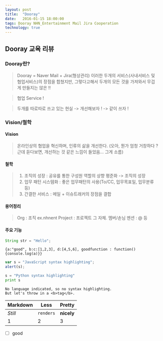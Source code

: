 ```yaml
---
layout: post
title:  "Dooray"
date:   2016-01-15 18:00:00
tags: Dooray NHN_Entertainment Mail Jira Cooperation
technology: true
---
```

## Dooray 교육 리뷰

### Dooray란?
> Dooray = Naver Mail + Jira(형상관리)
> 이러한 두개의 서비스(사내서비스 및 협업서비스)의 장점을 합쳤지만, 그렇다고해서 두개의 모든 것을 가져와서 무겁게 만들지는 않은 !!

> 협업 Service !

> 두개를 따로따로 쓰고 있는 현실 -> 개선해보자 ! -> 같이 쓰자 !



### Vision/철학
#### Vision
> 온라인상의 협업을 혁신하며, 인류의 삶을 개선한다.
> (오아, 뭔가 엄청 거창하다 ? 근데 듣다보면, 개선하는 것 같은 느낌이 들었음... 그게 소름)

#### 철학
> 1. 조직의 성장 : 공유를 통한 구성원 역할의 상향 평준화 -> 조직의 성장
> 2. 업무 패턴 시스템화 : 좋은 업무패턴의 사용(To/CC, 업무목표일, 업무분류 등)
> 3. 간결한 서비스 : 메일 + 이슈트래커의 장점을 결합

#### 용어정리
> Org : 조직 ex.nhnent
> Project : 프로젝트 그 자체.
> 멤버/손님
> 멘션 : @ 등

#### 주요 기능
```java
String str = "Hello";
```

```json:prettify
{a:"good", b:c:[1,2,3], d:[4,5,6], goodfunction : function(){console.log(a)}}
```

```javascript
var s = "JavaScript syntax highlighting";
alert(s);
```
 
```python
s = "Python syntax highlighting"
print s
```
 
```
No language indicated, so no syntax highlighting. 
But let's throw in a <b>tag</b>.
```

Markdown | Less | Pretty
--- | --- | ---
*Still* | `renders` | **nicely**
1 | 2 | 3
 
 
 - [ ] good